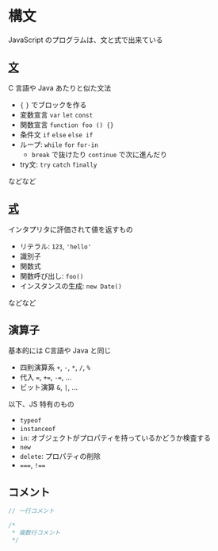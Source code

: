 構文
================================================================

JavaScript のプログラムは、文と式で出来ている


## [文](http://www.ecma-international.org/ecma-262/7.0/#sec-ecmascript-language-statements-and-declarations)

C 言語や Java あたりと似た文法

* `{` `}` でブロックを作る
* 変数宣言 `var` `let` `const`
* 関数宣言 `function foo () {}`
* 条件文 `if` `else` `else if`
* ループ: `while` `for` `for-in`
  * `break` で抜けたり `continue` で次に進んだり
* try文: `try` `catch` `finally`

などなど


## [式](http://www.ecma-international.org/ecma-262/7.0/#sec-ecmascript-language-expressions)

インタプリタに評価されて値を返すもの

* リテラル: `123`, `'hello'`
* 識別子
* 関数式
* 関数呼び出し: `foo()`
* インスタンスの生成: `new Date()`

などなど


## 演算子

基本的には C言語や Java と同じ

* 四則演算系 `+`, `-`, `*`, `/`, `%`
* 代入 `=`, `+=`, `-=`, ...
* ビット演算 `&`, `|`, ...

以下、JS 特有のもの

* `typeof`
* `instanceof`
* `in`: オブジェクトがプロパティを持っているかどうか検査する
* `new`
* `delete`: プロパティの削除
* `===`, `!==`


## コメント

```javascript
// 一行コメント

/*
 * 複数行コメント
 */
```
